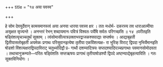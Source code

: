 +++
title = "१४ अया पवस्व"

+++

हे सोम देवयुर्देवान् कामयमानस्त्वं अया अनया धारया पवस्व क्षर । ततः मधोर्म- दकरस्य तव धाराआत्मीयाः असृक्षत सृज्यन्ते । अनन्तरं रेभन् शब्दायमानः पवित्रं विश्वतः पर्येषि सर्वतः परिगच्छसि ॥ १४ ॥परीतइति षड्विंशत्यृचञ्चतुर्थं सूक्तम् । त्वंसोमासीत्यत्रउक्ताभरद्वाजकश्यपाद्याः सप्तर्षयः । आद्याबृहती द्वितीयासतोबृहती अयमेकः प्रगाथः परिसुवानइत्येषा तृतीया एकविंशत्यक्ष- रा भुरिक् विराट् द्विपदा नृभिर्येमानइति षोडशो विंशत्यक्षराद्विपदाविराट् चतुर्थ्यादिद्वौ प्र- गाथौ दशम्यादित्रयः सप्तदश्यादिपञ्चप्रगाथाः पवमानसोमोदवता । तथाचानुक्रम्यते—परितः षड्विंशतिः सप्तऋषयः प्रागाथं तृतीयाषोडश्यौ द्विपदे अष्टम्याद्येबृहत्याविति । गतः सूक्तविनियोगः ।